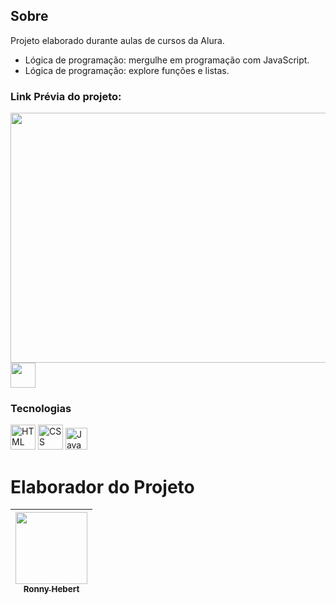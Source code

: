 ## Sobre
Projeto elaborado durante aulas de cursos da Alura.
- Lógica de programação: mergulhe em programação com JavaScript.
- Lógica de programação: explore funções e listas.

### Link Prévia do projeto:
[<img loading="lazy" src="img/mgi-10.gif" width=700 height=400><br><sub></sub>](https://jogo-three-phi.vercel.app/) <img src="https://media0.giphy.com/media/MCmgzoIYmFSheDVrte/giphy.gif?cid=790b7611c04jf022tnqwpi05jkspv1t88rygyqwd3aebkazj&ep=v1_gifs_search&rid=giphy.gif&ct=s" heigth=40 width=40>

### Tecnologias
<div>
<img src="https://cdn.worldvectorlogo.com/logos/html5-2.svg" title="HTML" width="40" height="40" /> 
<img src="https://cdn.jsdelivr.net/gh/devicons/devicon@latest/icons/css3/css3-original-wordmark.svg" title="CSS" width="40" height="40"/>
<img src="https://icon-library.com/images/javascript-icon-png/javascript-icon-png-23.jpg" title="JavaScript" width="35" height="35"/>
</div>

# Elaborador do Projeto
| [<img loading="lazy" src="https://avatars.githubusercontent.com/u/61034508?v=4?v=4" width=115><br><sub>Ronny Hebert</sub>](https://github.com/SrHebert) |
| :---: |
